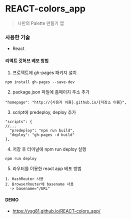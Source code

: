 # REACT-colors_app

> 나만의 Palette 만들기 앱
### 사용한 기술
+ React


#### 리액트 깃허브 베포 방법

1. 프로젝트에 gh-pages 패키지 설치

```
npm install gh-pages --save-dev
```

2. package.json 파일에 홈페이지 주소 추가

```
"homepage": "http://{사용자 이름}.github.io/{저장소 이름}",
```
3. script에 predeploy, deploy 추가

```
"scripts": {
//...
  "predeploy": "npm run build",
  "deploy": "gh-pages -d build"
},
```

4. 저장 후 터미널에 npm run deploy 실행
```
npm run deploy
```

5. 라우터를 이용한 react app 베포 방법
```
1. HashRouter 사용
2. BrowserRouter에 basename 사용
  -> basename="/URL"
```

#### DEMO
-  https://ysg81.github.io/REACT-colors_app/

